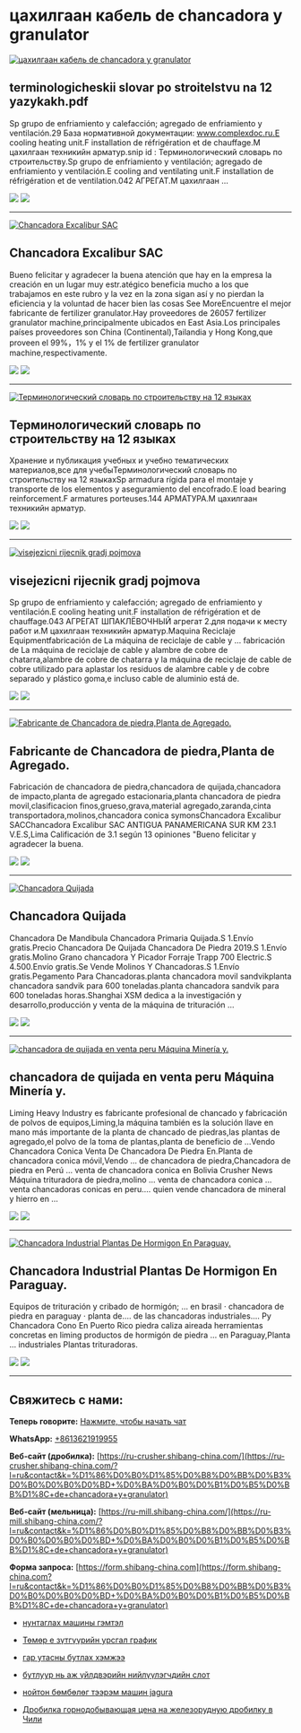 # цахилгаан кабель de chancadora y granulator

<a href="https://swt.shibang-china.com/?l=ru&img&k=%D1%86%D0%B0%D1%85%D0%B8%D0%BB%D0%B3%D0%B0%D0%B0%D0%BD+%D0%BA%D0%B0%D0%B1%D0%B5%D0%BB%D1%8C+de+chancadora+y+granulator" target="_blank">![цахилгаан кабель de chancadora y granulator](http://static.shibang-china.com/all-800x300/205.jpg)</a>

## terminologicheskii slovar po stroitelstvu na 12 yazykakh.pdf
Sp grupo de enfriamiento y calefacci&#243;n; agregado de enfriamiento y ventilaci&#243;n.29 База нормативной документации: www.complexdoc.ru.E cooling heating unit.F installation de r&#233;frig&#233;ration et de chauffage.M цахилгаан техникийн арматур.snip id : Терминологический словарь по строительству.Sp grupo de enfriamiento y ventilaci&#243;n; agregado de enfriamiento y ventilaci&#243;n.E cooling and ventilating unit.F installation de r&#233;frig&#233;ration et de ventilation.042 АГРЕГАТ.M цахилгаан …


<a href="https://whatsapp.shibangsoft.com/WhatsApp.php" target="_blank" title="WhatsApp">![](http://static.shibang-china.com/icon/whatsapp.png)</a> <a href="https://swt.shibang-china.com/?l=ru&icon&k=%D1%86%D0%B0%D1%85%D0%B8%D0%BB%D0%B3%D0%B0%D0%B0%D0%BD+%D0%BA%D0%B0%D0%B1%D0%B5%D0%BB%D1%8C+de+chancadora+y+granulator" target="_blank">![](http://static.shibang-china.com/icon/chat-ru.png)</a>

---

<a href="https://swt.shibang-china.com/?l=ru&img&k=%D1%86%D0%B0%D1%85%D0%B8%D0%BB%D0%B3%D0%B0%D0%B0%D0%BD+%D0%BA%D0%B0%D0%B1%D0%B5%D0%BB%D1%8C+de+chancadora+y+granulator" target="_blank">![Chancadora Excalibur SAC](http://static.shibang-china.com/all-800x300/1395.jpg)</a>

## Chancadora Excalibur SAC
Bueno felicitar y agradecer la buena atenci&#243;n que hay en la empresa la creaci&#243;n en un lugar muy estr.at&#233;gico beneficia mucho a los que trabajamos en este rubro y la vez en la zona sigan as&#237; y no pierdan la eficiencia y la voluntad de hacer bien las cosas See MoreEncuentre el mejor fabricante de fertilizer granulator.Hay proveedores de 26057 fertilizer granulator machine,principalmente ubicados en East Asia.Los principales pa&#237;ses proveedores son China (Continental),Tailandia y Hong Kong,que proveen el 99%，1% y el 1% de fertilizer granulator machine,respectivamente.


<a href="https://whatsapp.shibangsoft.com/WhatsApp.php" target="_blank" title="WhatsApp">![](http://static.shibang-china.com/icon/whatsapp.png)</a> <a href="https://swt.shibang-china.com/?l=ru&icon&k=%D1%86%D0%B0%D1%85%D0%B8%D0%BB%D0%B3%D0%B0%D0%B0%D0%BD+%D0%BA%D0%B0%D0%B1%D0%B5%D0%BB%D1%8C+de+chancadora+y+granulator" target="_blank">![](http://static.shibang-china.com/icon/chat-ru.png)</a>

---

<a href="https://swt.shibang-china.com/?l=ru&img&k=%D1%86%D0%B0%D1%85%D0%B8%D0%BB%D0%B3%D0%B0%D0%B0%D0%BD+%D0%BA%D0%B0%D0%B1%D0%B5%D0%BB%D1%8C+de+chancadora+y+granulator" target="_blank">![Терминологический словарь по строительству на 12 языках](http://static.shibang-china.com/all-800x300/1153.jpg)</a>

## Терминологический словарь по строительству на 12 языках
Хранение и публикация учебных и учебно тематических материалов,все для учебыТерминологический словарь по строительству на 12 языкахSp armadura r&#237;gida para el montaje y transporte de los elementos y aseguramiento del encofrado.E load bearing reinforcement.F armatures porteuses.144 АРМАТУРА.M цахилгаан техникийн арматур.


<a href="https://whatsapp.shibangsoft.com/WhatsApp.php" target="_blank" title="WhatsApp">![](http://static.shibang-china.com/icon/whatsapp.png)</a> <a href="https://swt.shibang-china.com/?l=ru&icon&k=%D1%86%D0%B0%D1%85%D0%B8%D0%BB%D0%B3%D0%B0%D0%B0%D0%BD+%D0%BA%D0%B0%D0%B1%D0%B5%D0%BB%D1%8C+de+chancadora+y+granulator" target="_blank">![](http://static.shibang-china.com/icon/chat-ru.png)</a>

---

<a href="https://swt.shibang-china.com/?l=ru&img&k=%D1%86%D0%B0%D1%85%D0%B8%D0%BB%D0%B3%D0%B0%D0%B0%D0%BD+%D0%BA%D0%B0%D0%B1%D0%B5%D0%BB%D1%8C+de+chancadora+y+granulator" target="_blank">![visejezicni rijecnik gradj pojmova](http://static.shibang-china.com/all-800x300/1312.jpg)</a>

## visejezicni rijecnik gradj pojmova
Sp grupo de enfriamiento y calefacci&#243;n; agregado de enfriamiento y ventilaci&#243;n.E cooling heating unit.F installation de r&#233;frig&#233;ration et de chauffage.043 АГРЕГАТ ШПАКЛЁВОЧНЫЙ агрегат 2.для подачи к месту работ и.M цахилгаан техникийн арматур.Maquina Reciclaje Equipmentfabricaci&#243;n de La m&#225;quina de reciclaje de cable y … fabricaci&#243;n de La m&#225;quina de reciclaje de cable y alambre de cobre de chatarra,alambre de cobre de chatarra y la m&#225;quina de reciclaje de cable de cobre utilizado para aplastar los residuos de alambre cable y de cobre separado y pl&#225;stico goma,e incluso cable de aluminio est&#225; de.


<a href="https://whatsapp.shibangsoft.com/WhatsApp.php" target="_blank" title="WhatsApp">![](http://static.shibang-china.com/icon/whatsapp.png)</a> <a href="https://swt.shibang-china.com/?l=ru&icon&k=%D1%86%D0%B0%D1%85%D0%B8%D0%BB%D0%B3%D0%B0%D0%B0%D0%BD+%D0%BA%D0%B0%D0%B1%D0%B5%D0%BB%D1%8C+de+chancadora+y+granulator" target="_blank">![](http://static.shibang-china.com/icon/chat-ru.png)</a>

---

<a href="https://swt.shibang-china.com/?l=ru&img&k=%D1%86%D0%B0%D1%85%D0%B8%D0%BB%D0%B3%D0%B0%D0%B0%D0%BD+%D0%BA%D0%B0%D0%B1%D0%B5%D0%BB%D1%8C+de+chancadora+y+granulator" target="_blank">![Fabricante de Chancadora de piedra,Planta de Agregado.](http://static.shibang-china.com/all-800x300/912.jpg)</a>

## Fabricante de Chancadora de piedra,Planta de Agregado.
Fabricaci&#243;n de chancadora de piedra,chancadora de quijada,chancadora de impacto,planta de agregado estacionaria,planta chancadora de piedra movil,clasificacion finos,grueso,grava,material agregado,zaranda,cinta transportadora,molinos,chancadora conica symonsChancadora Excalibur SACChancadora Excalibur SAC ANTIGUA PANAMERICANA SUR KM 23.1 V.E.S,Lima Calificaci&#243;n de 3.1 seg&#250;n 13 opiniones &quot;Bueno felicitar y agradecer la buena.


<a href="https://whatsapp.shibangsoft.com/WhatsApp.php" target="_blank" title="WhatsApp">![](http://static.shibang-china.com/icon/whatsapp.png)</a> <a href="https://swt.shibang-china.com/?l=ru&icon&k=%D1%86%D0%B0%D1%85%D0%B8%D0%BB%D0%B3%D0%B0%D0%B0%D0%BD+%D0%BA%D0%B0%D0%B1%D0%B5%D0%BB%D1%8C+de+chancadora+y+granulator" target="_blank">![](http://static.shibang-china.com/icon/chat-ru.png)</a>

---

<a href="https://swt.shibang-china.com/?l=ru&img&k=%D1%86%D0%B0%D1%85%D0%B8%D0%BB%D0%B3%D0%B0%D0%B0%D0%BD+%D0%BA%D0%B0%D0%B1%D0%B5%D0%BB%D1%8C+de+chancadora+y+granulator" target="_blank">![Chancadora Quijada](http://static.shibang-china.com/all-800x300/980.jpg)</a>

## Chancadora Quijada
Chancadora De Mandibula Chancadora Primaria Quijada.S 1.Env&#237;o gratis.Precio Chancadora De Quijada Chancadora De Piedra 2019.S 1.Env&#237;o gratis.Molino Grano chancadora Y Picador Forraje Trapp 700 Electric.S 4.500.Env&#237;o gratis.Se Vende Molinos Y Chancadoras.S 1.Env&#237;o gratis.Pegamento Para Chancadoras.planta chancadora movil sandvikplanta chancadora sandvik para 600 toneladas.planta chancadora sandvik para 600 toneladas horas.Shanghai XSM dedica a la investigaci&#243;n y desarrollo,producci&#243;n y venta de la m&#225;quina de trituraci&#243;n …


<a href="https://whatsapp.shibangsoft.com/WhatsApp.php" target="_blank" title="WhatsApp">![](http://static.shibang-china.com/icon/whatsapp.png)</a> <a href="https://swt.shibang-china.com/?l=ru&icon&k=%D1%86%D0%B0%D1%85%D0%B8%D0%BB%D0%B3%D0%B0%D0%B0%D0%BD+%D0%BA%D0%B0%D0%B1%D0%B5%D0%BB%D1%8C+de+chancadora+y+granulator" target="_blank">![](http://static.shibang-china.com/icon/chat-ru.png)</a>

---

<a href="https://swt.shibang-china.com/?l=ru&img&k=%D1%86%D0%B0%D1%85%D0%B8%D0%BB%D0%B3%D0%B0%D0%B0%D0%BD+%D0%BA%D0%B0%D0%B1%D0%B5%D0%BB%D1%8C+de+chancadora+y+granulator" target="_blank">![chancadora de quijada en venta peru M&#225;quina Miner&#237;a y.](http://static.shibang-china.com/all-800x300/135.jpg)</a>

## chancadora de quijada en venta peru M&#225;quina Miner&#237;a y.
Liming Heavy Industry es fabricante profesional de chancado y fabricaci&#243;n de polvos de equipos,Liming,la m&#225;quina tambi&#233;n es la soluci&#243;n llave en mano m&#225;s importante de la planta de chancado de piedras,las plantas de agregado,el polvo de la toma de plantas,planta de beneficio de …Vendo Chancadora Conica Venta De Chancadora De Piedra En.Planta de chancadora conica m&#243;vil,Vendo … de chancadora de piedra,Chancadora de piedra en Per&#250; … venta de chancadora conica en Bolivia Crusher News M&#225;quina trituradora de piedra,molino … venta de chancadora conica … venta chancadoras conicas en peru.… quien vende chancadora de mineral y hierro en …


<a href="https://whatsapp.shibangsoft.com/WhatsApp.php" target="_blank" title="WhatsApp">![](http://static.shibang-china.com/icon/whatsapp.png)</a> <a href="https://swt.shibang-china.com/?l=ru&icon&k=%D1%86%D0%B0%D1%85%D0%B8%D0%BB%D0%B3%D0%B0%D0%B0%D0%BD+%D0%BA%D0%B0%D0%B1%D0%B5%D0%BB%D1%8C+de+chancadora+y+granulator" target="_blank">![](http://static.shibang-china.com/icon/chat-ru.png)</a>

---

<a href="https://swt.shibang-china.com/?l=ru&img&k=%D1%86%D0%B0%D1%85%D0%B8%D0%BB%D0%B3%D0%B0%D0%B0%D0%BD+%D0%BA%D0%B0%D0%B1%D0%B5%D0%BB%D1%8C+de+chancadora+y+granulator" target="_blank">![Chancadora Industrial Plantas De Hormigon En Paraguay.](http://static.shibang-china.com/all-800x300/308.jpg)</a>

## Chancadora Industrial Plantas De Hormigon En Paraguay.
Equipos de trituraci&#243;n y cribado de hormig&#243;n; … en brasil &#183; chancadora de piedra en paraguay &#183; planta de.… de las chancadoras industriales.… Py Chancadora Cono En Puerto Rico piedra caliza aireada herramientas concretas en liming productos de hormig&#243;n de piedra … en Paraguay,Planta … industriales Plantas trituradoras.

<a href="https://whatsapp.shibangsoft.com/WhatsApp.php" target="_blank" title="WhatsApp">![](http://static.shibang-china.com/icon/whatsapp.png)</a> <a href="https://swt.shibang-china.com/?l=ru&icon&k=%D1%86%D0%B0%D1%85%D0%B8%D0%BB%D0%B3%D0%B0%D0%B0%D0%BD+%D0%BA%D0%B0%D0%B1%D0%B5%D0%BB%D1%8C+de+chancadora+y+granulator" target="_blank">![](http://static.shibang-china.com/icon/chat-ru.png)</a>

---
## Свяжитесь с нами:

**Теперь говорите:** [Нажмите, чтобы начать чат](https://swt.shibang-china.com?l=ru&contact&k=%D1%86%D0%B0%D1%85%D0%B8%D0%BB%D0%B3%D0%B0%D0%B0%D0%BD+%D0%BA%D0%B0%D0%B1%D0%B5%D0%BB%D1%8C+de+chancadora+y+granulator)

**WhatsApp:**  [+8613621919955](https://whatsapp.shibangsoft.com/WhatsApp.php)

**Веб-сайт (дробилка):** [https://ru-crusher.shibang-china.com/](https://ru-crusher.shibang-china.com/?l=ru&contact&k=%D1%86%D0%B0%D1%85%D0%B8%D0%BB%D0%B3%D0%B0%D0%B0%D0%BD+%D0%BA%D0%B0%D0%B1%D0%B5%D0%BB%D1%8C+de+chancadora+y+granulator)

**Веб-сайт (мельница):** [https://ru-mill.shibang-china.com/](https://ru-mill.shibang-china.com/?l=ru&contact&k=%D1%86%D0%B0%D1%85%D0%B8%D0%BB%D0%B3%D0%B0%D0%B0%D0%BD+%D0%BA%D0%B0%D0%B1%D0%B5%D0%BB%D1%8C+de+chancadora+y+granulator)

**Форма запроса:** [https://form.shibang-china.com](https://form.shibang-china.com?l=ru&contact&k=%D1%86%D0%B0%D1%85%D0%B8%D0%BB%D0%B3%D0%B0%D0%B0%D0%BD+%D0%BA%D0%B0%D0%B1%D0%B5%D0%BB%D1%8C+de+chancadora+y+granulator)

* [нунтаглах машины гэмтэл](../128/%D0%BD%D1%83%D0%BD%D1%82%D0%B0%D0%B3%D0%BB%D0%B0%D1%85%20%D0%BC%D0%B0%D1%88%D0%B8%D0%BD%D1%8B%20%D0%B3%D1%8D%D0%BC%D1%82%D1%8D%D0%BB.md)

* [Төмөр e зүтгүүрийн урсгал график](../129/%D0%A2%D3%A9%D0%BC%D3%A9%D1%80%20e%20%D0%B7%D2%AF%D1%82%D0%B3%D2%AF%D2%AF%D1%80%D0%B8%D0%B9%D0%BD%20%D1%83%D1%80%D1%81%D0%B3%D0%B0%D0%BB%20%D0%B3%D1%80%D0%B0%D1%84%D0%B8%D0%BA.md)

* [гар утасны бутлах хэмжээ](../126/%D0%B3%D0%B0%D1%80%20%D1%83%D1%82%D0%B0%D1%81%D0%BD%D1%8B%20%D0%B1%D1%83%D1%82%D0%BB%D0%B0%D1%85%20%D1%85%D1%8D%D0%BC%D0%B6%D1%8D%D1%8D.md)

* [бутлуур нь аж үйлдвэрийн нийлүүлэгчдийн слот](../129/%D0%B1%D1%83%D1%82%D0%BB%D1%83%D1%83%D1%80%20%D0%BD%D1%8C%20%D0%B0%D0%B6%20%D2%AF%D0%B9%D0%BB%D0%B4%D0%B2%D1%8D%D1%80%D0%B8%D0%B9%D0%BD%20%D0%BD%D0%B8%D0%B9%D0%BB%D2%AF%D2%AF%D0%BB%D1%8D%D0%B3%D1%87%D0%B4%D0%B8%D0%B9%D0%BD%20%D1%81%D0%BB%D0%BE%D1%82.md)

* [нойтон бөмбөлөг тээрэм машин jagura](../126/%D0%BD%D0%BE%D0%B9%D1%82%D0%BE%D0%BD%20%D0%B1%D3%A9%D0%BC%D0%B1%D3%A9%D0%BB%D3%A9%D0%B3%20%D1%82%D1%8D%D1%8D%D1%80%D1%8D%D0%BC%20%D0%BC%D0%B0%D1%88%D0%B8%D0%BD%20jagura.md)

* [Дробилка горнодобывающая цена на железорудную дробилку в Чили](../126/%D0%94%D1%80%D0%BE%D0%B1%D0%B8%D0%BB%D0%BA%D0%B0%20%D0%B3%D0%BE%D1%80%D0%BD%D0%BE%D0%B4%D0%BE%D0%B1%D1%8B%D0%B2%D0%B0%D1%8E%D1%89%D0%B0%D1%8F%20%D1%86%D0%B5%D0%BD%D0%B0%20%D0%BD%D0%B0%20%D0%B6%D0%B5%D0%BB%D0%B5%D0%B7%D0%BE%D1%80%D1%83%D0%B4%D0%BD%D1%83%D1%8E%20%D0%B4%D1%80%D0%BE%D0%B1%D0%B8%D0%BB%D0%BA%D1%83%20%D0%B2%20%D0%A7%D0%B8%D0%BB%D0%B8.md)